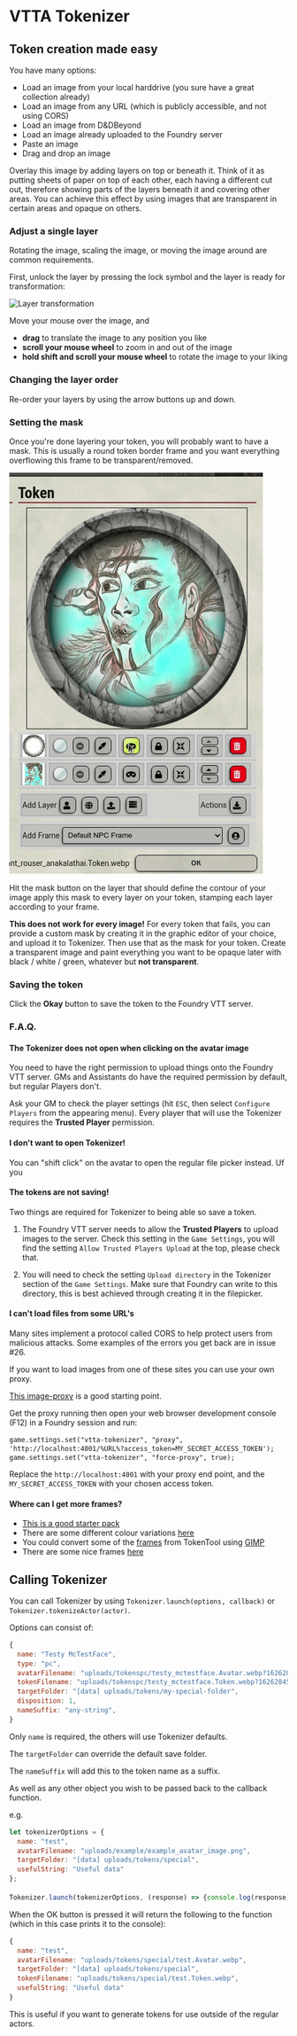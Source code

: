 # VTTA Tokenizer
## Token creation made easy

 You have many options:

- Load an image from your local harddrive (you sure have a great collection already)
- Load an image from any URL (which is publicly accessible, and not using CORS)
- Load an image from D&DBeyond
- Load an image already uploaded to the Foundry server
- Paste an image
- Drag and drop an image

Overlay this image by adding layers on top or beneath it.
Think of it as putting sheets of paper on top of each other, each having a different cut out, therefore showing parts of the layers beneath it and covering other areas.
You can achieve this effect by using images that are transparent in certain areas and opaque on others.

### Adjust a single layer

Rotating the image, scaling the image, or moving the image around are common requirements.

First, unlock the layer by pressing the lock symbol and the layer is ready for transformation:

![Layer transformation](/docs/manipulate-layer.gif)

Move your mouse over the image, and

- **drag** to translate the image to any position you like
- **scroll your mouse wheel** to zoom in and out of the image
- **hold shift and scroll your mouse wheel** to rotate the image to your liking

### Changing the layer order

Re-order your layers by using the arrow buttons up and down.

### Setting the mask

Once you're done layering your token, you will probably want to have a mask.
This is usually a round token border frame and you want everything overflowing this frame to be transparent/removed.


![Layer masking](/docs/mask.gif)

Hit the mask button on the layer that should define the contour of your image apply this mask to every layer on your token, stamping each layer according to your frame.

**This does not work for every image!**
For every token that fails, you can provide a custom mask by creating it in the graphic editor of your choice, and upload it to Tokenizer.
Then use that as the mask for your token.
Create a transparent image and paint everything you want to be opaque later with black / white / green, whatever but **not transparent**.

### Saving the token

Click the **Okay** button to save the token to the Foundry VTT server.

### F.A.Q.

#### The Tokenizer does not open when clicking on the avatar image

You need to have the right permission to upload things onto the Foundry VTT server.
GMs and Assistants do have the required permission by default, but regular Players don't.

Ask your GM to check the player settings (hit `ESC`, then select `Configure Players` from the appearing menu).
Every player that will use the Tokenizer requires the **Trusted Player** permission.

#### I don't want to open Tokenizer!

You can "shift click" on the avatar to open the regular file picker instead.
Uf you

#### The tokens are not saving!

Two things are required for Tokenizer to being able so save a token.

1. The Foundry VTT server needs to allow the **Trusted Players** to upload images to the server.
Check this setting in the `Game Settings`, you will find the setting `Allow Trusted Players Upload` at the top, please check that.

2. You will need to check the setting `Upload directory` in the Tokenizer section of the `Game Settings`.
Make sure that Foundry can write to this directory, this is best achieved through creating it in the filepicker.

#### I can't load files from some URL's

Many sites implement a protocol called CORS to help protect users from malicious attacks.
Some examples of the errors you get back are in issue #26.

If you want to load images from one of these sites you can use your own proxy.

[This image-proxy](https://github.com/VTTAssets/image-proxy) is a good starting point.

Get the proxy running then open your web browser development console (F12) in a Foundry session and run:

```
game.settings.set("vtta-tokenizer", "proxy", 'http://localhost:4001/%URL%?access_token=MY_SECRET_ACCESS_TOKEN');
game.settings.set("vtta-tokenizer", "force-proxy", true);
```

Replace the `http://localhost:4001` with your proxy end point, and the `MY_SECRET_ACCESS_TOKEN` with your chosen access token.

#### Where can I get more frames?

* [This is a good starter pack](https://www.dmsguild.com/product/268503/ADs-Starter-Token-Frame-Set)
* There are some different colour variations [here](https://drive.google.com/file/d/1VQvl2GA6SXuGMTY8hgsb1A2De4fSVRIT/view)
* You could convert some of the [frames](https://github.com/RPTools/TokenTool/tree/main/other-resources/Overlay%20Templates) from TokenTool using [GIMP](https://www.gimp.org/)
* There are some nice frames [here](https://github.com/jcolson/token_frames)

## Calling Tokenizer

You can call Tokenizer by using `Tokenizer.launch(options, callback)` or `Tokenizer.tokenizeActor(actor)`.

Options can consist of:

```javascript
{
  name: "Testy McTestFace",
  type: "pc",
  avatarFilename: "uploads/tokenspc/testy_mctestface.Avatar.webp?1626284544960",
  tokenFilename: "uploads/tokenspc/testy_mctestface.Token.webp?1626284544960",
  targetFolder: "[data] uploads/tokens/my-special-folder",
  disposition: 1,
  nameSuffix: "any-string",
}
```

Only `name` is required, the others will use Tokenizer defaults.

The `targetFolder` can override the default save folder.

The `nameSuffix` will add this to the token name as a suffix.

As well as any other object you wish to be passed back to the callback function.

e.g. 

```javascript
let tokenizerOptions = {
  name: "test",
  avatarFilename: "uploads/example/example_avatar_image.png",
  targetFolder: "[data] uploads/tokens/special",
  usefulString: "Useful data"
};

Tokenizer.launch(tokenizerOptions, (response) => {console.log(response)});
```

When the OK button is pressed it will return the following to the function (which in this case prints it to the console):

```javascript
{
  name: "test",
  avatarFilename: "uploads/tokens/special/test.Avatar.webp",
  targetFolder: "[data] uploads/tokens/special",
  tokenFilename: "uploads/tokens/special/test.Token.webp",
  usefulString: "Useful data"
}
```

This is useful if you want to generate tokens for use outside of the regular actors.

